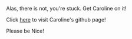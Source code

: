 Alas, there is not, you're stuck. Get Caroline on it!

Click [here](https://git.io/v6fpG) to visit Caroline's github page!

Please be Nice!

